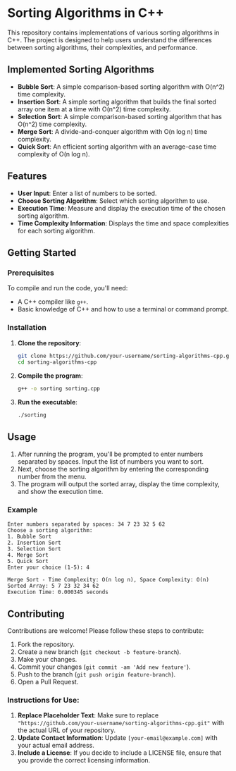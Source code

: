# Sorting Algorithms in C++

This repository contains implementations of various sorting algorithms in C++. The project is designed to help users understand the differences between sorting algorithms, their complexities, and performance.

## Implemented Sorting Algorithms

- **Bubble Sort**: A simple comparison-based sorting algorithm with O(n^2) time complexity.
- **Insertion Sort**: A simple sorting algorithm that builds the final sorted array one item at a time with O(n^2) time complexity.
- **Selection Sort**: A simple comparison-based sorting algorithm that has O(n^2) time complexity.
- **Merge Sort**: A divide-and-conquer algorithm with O(n log n) time complexity.
- **Quick Sort**: An efficient sorting algorithm with an average-case time complexity of O(n log n).

## Features

- **User Input**: Enter a list of numbers to be sorted.
- **Choose Sorting Algorithm**: Select which sorting algorithm to use.
- **Execution Time**: Measure and display the execution time of the chosen sorting algorithm.
- **Time Complexity Information**: Displays the time and space complexities for each sorting algorithm.

## Getting Started

### Prerequisites

To compile and run the code, you'll need:

- A C++ compiler like `g++`.
- Basic knowledge of C++ and how to use a terminal or command prompt.

### Installation

1. **Clone the repository**:
   ```bash
   git clone https://github.com/your-username/sorting-algorithms-cpp.git
   cd sorting-algorithms-cpp
   ```

2. **Compile the program**:
   ```bash
   g++ -o sorting sorting.cpp
   ```

3. **Run the executable**:
   ```bash
   ./sorting
   ```

## Usage

1. After running the program, you'll be prompted to enter numbers separated by spaces. Input the list of numbers you want to sort.
2. Next, choose the sorting algorithm by entering the corresponding number from the menu.
3. The program will output the sorted array, display the time complexity, and show the execution time.

### Example

```
Enter numbers separated by spaces: 34 7 23 32 5 62
Choose a sorting algorithm:
1. Bubble Sort
2. Insertion Sort
3. Selection Sort
4. Merge Sort
5. Quick Sort
Enter your choice (1-5): 4

Merge Sort - Time Complexity: O(n log n), Space Complexity: O(n)
Sorted Array: 5 7 23 32 34 62
Execution Time: 0.000345 seconds
```

## Contributing

Contributions are welcome! Please follow these steps to contribute:

1. Fork the repository.
2. Create a new branch (`git checkout -b feature-branch`).
3. Make your changes.
4. Commit your changes (`git commit -am 'Add new feature'`).
5. Push to the branch (`git push origin feature-branch`).
6. Open a Pull Request.


### Instructions for Use:

1. **Replace Placeholder Text**: Make sure to replace `"https://github.com/your-username/sorting-algorithms-cpp.git"` with the actual URL of your repository.
2. **Update Contact Information**: Update `[your-email@example.com]` with your actual email address.
3. **Include a License**: If you decide to include a LICENSE file, ensure that you provide the correct licensing information.
